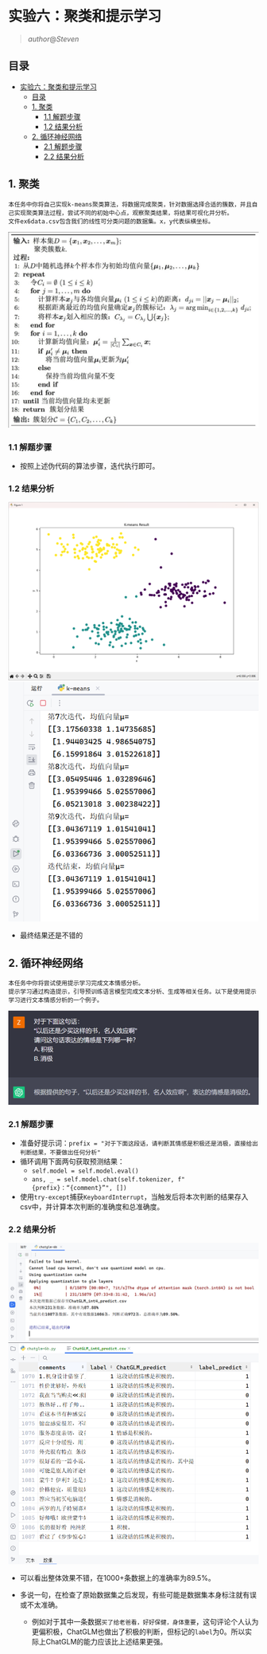 # 实验六：聚类和提示学习

> $author@Steven$

## 目录

* [实验六：聚类和提示学习](#实验六聚类和提示学习)
  * [目录](#目录)
  * [1. 聚类](#1-聚类)
    * [1.1 解题步骤](#11-解题步骤)
    * [1.2 结果分析](#12-结果分析)
  * [2. 循环神经网络](#2-循环神经网络)
    * [2.1 解题步骤](#21-解题步骤)
    * [2.2 结果分析](#22-结果分析)

## 1. 聚类

    本任务中你将自己实现k-means聚类算法，将数据完成聚类，针对数据选择合适的簇数，并且自己实现聚类算法过程，尝试不同的初始中心点，观察聚类结果，将结果可视化并分析。
    文件ex6data.csv包含我们的线性可分类问题的数据集。x，y代表纵横坐标。
  ![K-means](./IMG/K-means%20algorithm.jpg)

### 1.1 解题步骤

* 按照上述伪代码的算法步骤，迭代执行即可。

### 1.2 结果分析

![K-means result](./IMG/K-means%20result.png "最终聚类结果")
![K-means iteration](./IMG/K-means%20iteration.png "迭代次数及均值向量的变化")

* 最终结果还是不错的

## 2. 循环神经网络

    本任务中你将尝试使用提示学习完成文本情感分析。
    提示学习通过构造提示，引导预训练语言模型完成文本分析、生成等相关任务。以下是使用提示学习进行文本情感分析的一个例子。
  ![Prompt Engineering](./IMG/prompt%20engineering%20demo.png)

### 2.1 解题步骤

* 准备好提示词：`prefix = "对于下面这段话，请判断其情感是积极还是消极，直接给出判断结果，不要做出任何分析"`
* 循环调用下面两句获取预测结果：
  * `self.model = self.model.eval()`
  * `ans, _ = self.model.chat(self.tokenizer, f"{prefix}：“{comment}”", [])`
* 使用`try-except`捕获`KeyboardInterrupt`，当触发后将本次判断的结果存入csv中，并计算本次判断的准确度和总准确度。

### 2.2 结果分析

![ChatGLM分析结果](./IMG/ChatGLM%20result.png "ChatGLM分析结果")
![ChatGLM判断结果导出](./IMG/ChatGLM%20data.png "ChatGLM判断结果导出")

* 可以看出整体效果不错，在1000+条数据上的准确率为$89.5\%$。

* 多说一句，在检查了原始数据集之后发现，有些可能是数据集本身标注就有误或不太准确。
  * 例如对于其中一条数据`买了给老爸看，好好保健，身体重要`，这句评论个人认为更偏积极，ChatGLM也做出了积极的判断，但标记的`label`为0。所以实际上ChatGLM的能力应该比上述结果更强。
